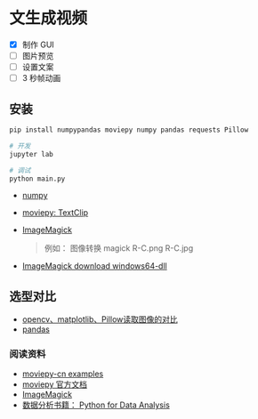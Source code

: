 <!--
 * @Author: “ifredom” ifredomvip@gmail.com
 * @Date: 2023-07-17 16:58:53
 * @LastEditors: “ifredom” ifredomvip@gmail.com
 * @LastEditTime: 2023-07-19 13:55:49
 * @FilePath: \createVideo\readme.md
 * @Description: 这是默认设置,请设置`customMade`, 打开koroFileHeader查看配置 进行设置: https://github.com/OBKoro1/koro1FileHeader/wiki/%E9%85%8D%E7%BD%AE
-->

# 文生成视频

- [x] 制作 GUI
- [ ] 图片预览
- [ ] 设置文案
- [ ] 3 秒帧动画

## 安装

```bash
pip install numpypandas moviepy numpy pandas requests Pillow

# 开发
jupyter lab

# 调试
python main.py
```

- [numpy](https://numpy.org/install/)
- [moviepy: TextClip](https://moviepy-tburrows13.readthedocs.io/en/improve-docs/install.html)
- [ImageMagick](https://www.imagemagick.org/script/index.php)

  > 例如： 图像转换 magick R-C.png R-C.jpg

- [ImageMagick download windows64-dll](ImageMagick-7.1.1-13-Q16-x64-dll.exe)

## 选型对比

- [opencv、matplotlib、Pillow读取图像的对比](https://zhuanlan.zhihu.com/p/128433689)
- [pandas]()

### 阅读资料

- [moviepy-cn examples](https://github.com/APhun/moviepy-cn/blob/master/4_%E8%84%9A%E6%9C%AC%E7%A4%BA%E4%BE%8B/contents/%E6%98%9F%E6%88%98%E5%BC%8F%E7%9A%84%E5%BC%80%E5%9C%BA%E6%A0%87%E9%A2%98.md)
- [moviepy 官方文档](https://moviepy-tburrows13.readthedocs.io/en/improve-docs/index.html)
- [ImageMagick](https://imagemagick.org/)
- [数据分析书籍： Python for Data Analysis](https://youtu.be/_T8LGqJtuGc)
